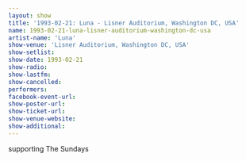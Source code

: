 ```yaml
---
layout: show
title: '1993-02-21: Luna - Lisner Auditorium, Washington DC, USA'
name: 1993-02-21-luna-lisner-auditorium-washington-dc-usa
artist-name: 'Luna'
show-venue: 'Lisner Auditorium, Washington DC, USA'
show-setlist: 
show-date: 1993-02-21
show-radio: 
show-lastfm: 
show-cancelled: 
performers: 
facebook-event-url: 
show-poster-url: 
show-ticket-url: 
show-venue-website: 
show-additional: 
---
```


supporting The Sundays